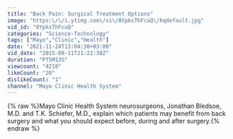 ```yaml
---
title: "Back Pain: Surgical Treatment Options"
image: "https:\/\/i.ytimg.com\/vi\/8YpksThFcuQ\/hqdefault.jpg"
vid_id: "8YpksThFcuQ"
categories: "Science-Technology"
tags: ["Mayo","Clinic","Health"]
date: "2021-11-24T13:04:30+03:00"
vid_date: "2015-08-11T21:22:38Z"
duration: "PT5M13S"
viewcount: "4218"
likeCount: "20"
dislikeCount: "1"
channel: "Mayo Clinic Health System"
---
```

{% raw %}Mayo Clinic Health System neurosurgeons, Jonathan Bledsoe, M.D. and T.K. Schiefer, M.D., explain which patients may benefit from back surgery and what you should expect before, during and after surgery.{% endraw %}
